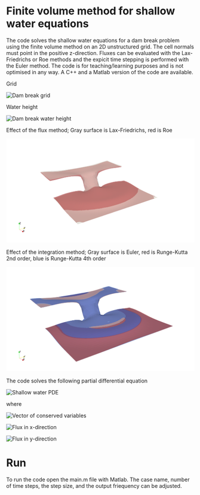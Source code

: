 # Finite volume method for shallow water equations

The code solves the shallow water equations for a dam break problem using the finite volume method on an 2D unstructured grid. The cell normals must point in the positive z-direction. Fluxes can be evaluated with the Lax-Friedrichs or Roe methods and the expicit time stepping is performed with the Euler method. The code is for teaching/learning purposes and is not optimised in any way. A C++ and a Matlab version of the code are available.


Grid

![Dam break grid](https://github.com/KBoychev/fvm_shallow_water/blob/master/dam_break_grid.png "Grid")

Water height

![Dam break water height](https://github.com/KBoychev/fvm_shallow_water/blob/master/dam_break.png "Water height")

Effect of the flux method; Gray surface is Lax-Friedrichs, red is Roe

![Dam break flux method](https://github.com/KBoychev/fvm_shallow_water/blob/master/dam_break_flux_methods.png "Flux method")

Effect of the integration method; Gray surface is Euler, red is Runge-Kutta 2nd order, blue is Runge-Kutta 4th order

![Dam break integration method](https://github.com/KBoychev/fvm_shallow_water/blob/master/dam_break_integration_methods.png "Integration method")

The code solves the following partial differential equation

![Shallow water PDE](https://render.githubusercontent.com/render/math?math=\frac{\partial%20Q}{\partial%20t}%20%2B%20\frac{\partial%20F_{x}}{\partial%20t}%20%2B%20\frac{\partial%20F_{y}}{\partial%20t}=0 "Shallow water PDE")

where

![Vector of conserved variables](https://render.githubusercontent.com/render/math?math=Q=[h,hu,hv]^T "Vector of conserved variables")

![Flux in x-direction](https://render.githubusercontent.com/render/math?math=F_{x}=[hu,hu^2+\frac{1}{2}gh^2,huv]^T "Flux in x-direction")

![Flux in y-direction](https://render.githubusercontent.com/render/math?math=F_{y}=[hv,hvu,hv^2+\frac{1}{2}gh^2]^T "Flux in y-direction")


# Run

To run the code open the main.m file with Matlab. The case name, number of time steps, the step size, and the output friequency can be adjusted. 

